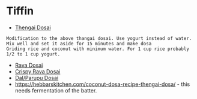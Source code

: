 # Tiffin
- [Thengai Dosai](http://htmlpreview.github.io/?https://github.com/paramraghavan/cookbook/blob/master/tiffin/thengai-dosai.html)
```
Modification to the above thangai dosai. Use yogurt instead of water.
Mix well and set it aside for 15 minutes and make dosa
Griding rice and coconut with minimum water. For 1 cup rice probably 1/2 to 1 cup yogurt.
```
- [Rava Dosai](http://htmlpreview.github.io/?https://github.com/paramraghavan/cookbook/blob/master/tiffin/rava-dosai.html)
- [Crispy Rava Dosai](http://htmlpreview.github.io/?https://github.com/paramraghavan/cookbook/blob/master/tiffin/crispy-rava-dosai.html)
- [Dal/Parupu Dosai](http://htmlpreview.github.io/?https://github.com/paramraghavan/cookbook/blob/master/tiffin/dal-dosai.html)  
- https://hebbarskitchen.com/coconut-dosa-recipe-thengai-dosa/ - this needs fermentation of the batter.
